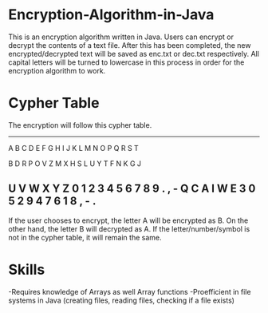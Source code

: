 # Encryption-Algorithm-in-Java
This is an encryption algorithm written in Java. Users can encrypt or decrypt the contents of a text file. After this has been completed, the new encrypted/decrypted text will be saved as enc.txt or dec.txt respectively. All capital letters will be turned to lowercase in this process in order for the encryption algorithm to work. 

# Cypher Table
The encryption will follow this cypher table.

---------------------------------------


A	B	C	D	E	F	G	H	I	J	K	L	M	N	O	P	Q	R	S	T

B	D	R	P	O	V	Z	M	X	H	S	L	U	Y	T	F	N	K	G	J

U	V W	X	Y	Z	0	1	2	3	4	5	6	7	8	9	.	,	-
Q	C	A	I	W	E	3	0	5	2	9	4	7	6	1	8	,	-	.	
--------------------------------------

If the user chooses to encrypt, the letter A will be encrypted as B. On the other hand, the letter B will decrypted as A. If the letter/number/symbol is not in the cypher table, it will remain the same. 

# Skills 
-Requires knowledge of Arrays as well Array functions
-Proefficient in file systems in Java (creating files, reading files, checking if a file exists)
